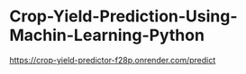 # Crop-Yield-Prediction-Using-Machin-Learning-Python

https://crop-yield-predictor-f28p.onrender.com/predict
